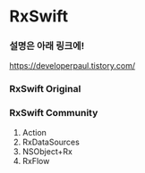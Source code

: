 # RxSwift

### 설명은 아래 링크에!
<https://developerpaul.tistory.com/>

### RxSwift Original

### RxSwift Community
1. Action
2. RxDataSources
3. NSObject+Rx
4. RxFlow

